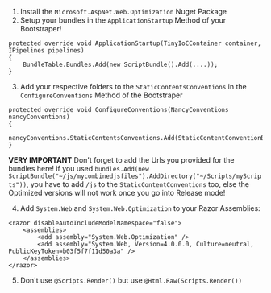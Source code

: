 1. Install the `Microsoft.AspNet.Web.Optimization` Nuget Package
2. Setup your bundles in the `ApplicationStartup` Method of your Bootstraper!
```
protected override void ApplicationStartup(TinyIoCContainer container, IPipelines pipelines) 
{
    BundleTable.Bundles.Add(new ScriptBundle().Add(....));
}
```
3. Add your respective folders to the `StaticContentsConventions` in the `ConfigureConventions` Method of the Bootstraper
```
protected override void ConfigureConventions(NancyConventions nancyConventions)
{
    nancyConventions.StaticContentsConventions.Add(StaticContentConventionBuilder.AddDirectory("/Scripts"));
}
```
**VERY IMPORTANT**
Don't forget to add the Urls you provided for the bundles here!
if you used `bundles.Add(new ScriptBundle("~/js/mycombinedjsfiles").AddDirectory("~/Scripts/myScripts"))`, you have to add `/js` to the  `StaticContentConventions`
too, else the Optimized versions will not work once you go into Release mode!

4. Add `System.Web` and `System.Web.Optimization` to your Razor Assemblies:
```
<razor disableAutoIncludeModelNamespace="false">
    <assemblies>
        <add assembly="System.Web.Optimization" />
        <add assembly="System.Web, Version=4.0.0.0, Culture=neutral, PublicKeyToken=b03f5f7f11d50a3a" />
    </assemblies>
</razor>
```
5. Don't use `@Scripts.Render()` but use `@Html.Raw(Scripts.Render())`